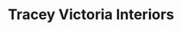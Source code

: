 ---
title: "Tracey Victoria Interiors"
url: /edinburgh/tracey-victoria-interiors/
shop: interior decoration
---